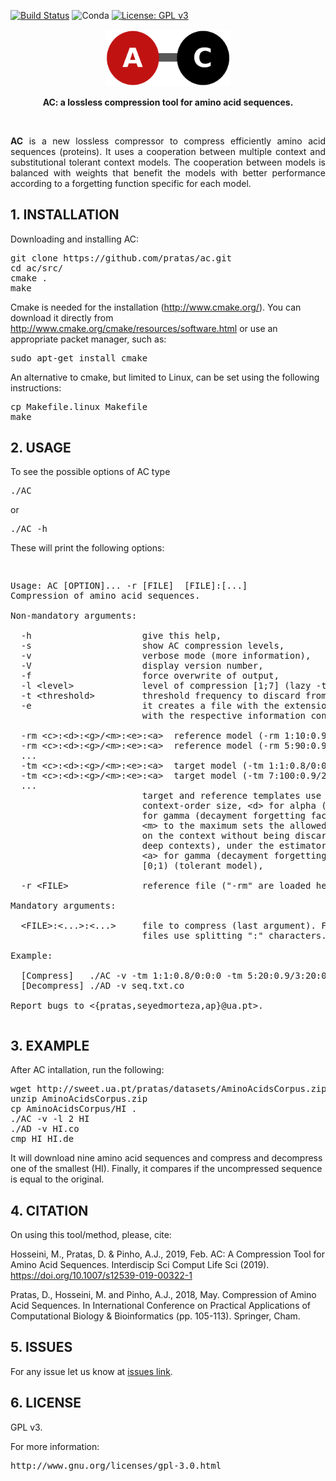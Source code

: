 [![Build Status](https://travis-ci.org/cobilab/ac.svg?branch=master)](https://travis-ci.org/cobilab/ac)
![Conda](https://img.shields.io/conda/dn/bioconda/ac)
[![License: GPL v3](https://img.shields.io/badge/License-GPL%20v3-blue.svg)](LICENSE)
<p align="center"><img src="imgs/logo.png"
alt="AC" width="200" border="0" /></p>
<p align="center"><b>AC: a lossless compression tool for amino acid sequences.</b></p></br>

<p align="justify">
<b>AC</b> is a new lossless compressor to compress efficiently amino acid sequences (proteins). It uses a cooperation between multiple context and substitutional tolerant context models. The cooperation between models is balanced with weights that benefit the models with better performance according to a forgetting function specific for each model.

## 1. INSTALLATION ##

Downloading and installing AC:
<pre>
git clone https://github.com/pratas/ac.git
cd ac/src/
cmake .
make
</pre>

Cmake is needed for the installation (http://www.cmake.org/). You can download it directly from http://www.cmake.org/cmake/resources/software.html or use an appropriate packet manager, such as:
<pre>
sudo apt-get install cmake
</pre>
An alternative to cmake, but limited to Linux, can be set using the following instructions:
<pre>
cp Makefile.linux Makefile
make
</pre>

## 2. USAGE ##

To see the possible options of AC type
<pre>
./AC
</pre>
or
<pre>
./AC -h
</pre>
These will print the following options:
<pre>
<p>
Usage: AC [OPTION]... -r [FILE]  [FILE]:[...]                          
Compression of amino acid sequences.                                   
                                                                       
Non-mandatory arguments:                                               
                                                                       
  -h                     give this help,                               
  -s                     show AC compression levels,                   
  -v                     verbose mode (more information),              
  -V                     display version number,                       
  -f                     force overwrite of output,                    
  -l &#60level&#62             level of compression [1;7] (lazy -tm setup),  
  -t &#60threshold&#62         threshold frequency to discard from alphabet,
  -e                     it creates a file with the extension ".iae" 
                         with the respective information content.      
                                                                       
  -rm &#60c&#62:&#60d&#62:&#60g&#62/&#60m&#62:&#60e&#62:&#60a&#62  reference model (-rm 1:10:0.9/0:0:0),   
  -rm &#60c&#62:&#60d&#62:&#60g&#62/&#60m&#62:&#60e&#62:&#60a&#62  reference model (-rm 5:90:0.9/1:50:0.8),
  ...                                                                  
  -tm &#60c&#62:&#60d&#62:&#60g&#62/&#60m&#62:&#60e&#62:&#60a&#62  target model (-tm 1:1:0.8/0:0:0),       
  -tm &#60c&#62:&#60d&#62:&#60g&#62/&#60m&#62:&#60e&#62:&#60a&#62  target model (-tm 7:100:0.9/2:10:0.85),  
  ...                                                                  
                         target and reference templates use &#60c&#62 for    
                         context-order size, &#60d&#62 for alpha (1/&#60d&#62), &#60g&#62
                         for gamma (decayment forgetting factor) [0;1),
                         &#60m&#62 to the maximum sets the allowed mutations,
                         on the context without being discarded (for   
                         deep contexts), under the estimator &#60e&#62, using
                         &#60a&#62 for gamma (decayment forgetting factor)   
                         [0;1) (tolerant model),                       
                                                                       
  -r &#60FILE&#62              reference file ("-rm" are loaded here),     
                                                                       
Mandatory arguments:                                                   
                                                                       
  &#60FILE&#62:&#60...&#62:&#60...&#62     file to compress (last argument). For more    
                         files use splitting ":" characters.         
                                                                       
Example:                                                               
                                                                       
  [Compress]   ./AC -v -tm 1:1:0.8/0:0:0 -tm 5:20:0.9/3:20:0.9 seq.txt 
  [Decompress] ./AD -v seq.txt.co      

Report bugs to &#60{pratas,seyedmorteza,ap}@ua.pt&#62.                            
</pre>

## 3. EXAMPLE ##

After AC intallation, run the following:
<pre>
wget http://sweet.ua.pt/pratas/datasets/AminoAcidsCorpus.zip
unzip AminoAcidsCorpus.zip
cp AminoAcidsCorpus/HI .
./AC -v -l 2 HI
./AD -v HI.co
cmp HI HI.de
</pre>
It will download nine amino acid sequences and compress and decompress one of the smallest (HI). Finally, it compares if the uncompressed sequence is equal to the original.

## 4. CITATION ##

On using this tool/method, please, cite:

Hosseini, M., Pratas, D. & Pinho, A.J., 2019, Feb. AC: A Compression Tool for Amino Acid Sequences. Interdiscip Sci Comput Life Sci (2019). https://doi.org/10.1007/s12539-019-00322-1

Pratas, D., Hosseini, M. and Pinho, A.J., 2018, May. Compression of Amino Acid Sequences. In International Conference on Practical Applications of Computational Biology &amp; Bioinformatics (pp. 105-113). Springer, Cham.

## 5. ISSUES ##

For any issue let us know at [issues link](https://github.com/pratas/ac/issues).

## 6. LICENSE ##

GPL v3.

For more information:
<pre>http://www.gnu.org/licenses/gpl-3.0.html</pre>

